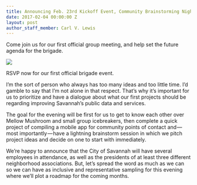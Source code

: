 ```yaml
---
title: Announcing Feb. 23rd Kickoff Event, Community Brainstorming Night
date: 2017-02-04 00:00:00 Z
layout: post
author_staff_member: Carl V. Lewis
---
```


Come join us for our first official group meeting, and help set the future agenda for the brigade.

![](https://cdn-images-1.medium.com/max/1600/1*z0wNjhZ4cTO6idt5wewDXw.jpeg)

RSVP now for our first official brigade event.


I’m the sort of person who always has too many ideas and too little time. I’d gamble to say that I’m not alone in that respect. That’s why it’s important for us to prioritize and have a dialogue about what our first projects should be regarding improving Savannah’s public data and services.

The goal for the evening will be first for us to get to know each other over Mellow Mushroom and small group icebreakers, then complete a quick project of compiling a mobile app for community points of contact and — most importantly — have a lightning brainstorm session in which we pitch project ideas and decide on one to start with immediately.

We’re happy to announce that the City of Savannah will have several employees in attendance, as well as the presidents of at least three different neighborhood associations. But, let’s spread the word as much as we can so we can have as inclusive and representative sampling for this evening where we’ll plot a roadmap for the coming months.
